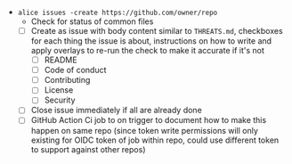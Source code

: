 - `alice issues -create https://github.com/owner/repo`
  - Check for status of common files
  - [ ] Create as issue with body content similar to `THREATS.md`, checkboxes for each thing the issue is about, instructions on how to write and apply overlays to re-run the check to make it accurate if it's not
    - [ ] README
    - [ ] Code of conduct
    - [ ] Contributing
    - [ ] License
    - [ ] Security
  - [ ] Close issue immediately if all are already done
  - [ ] GitHub Action Ci job to on trigger to document how to make this happen on same repo (since token write permissions will only existing for OIDC token of job within repo, could use different token to support against other repos)